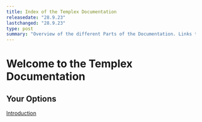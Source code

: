 ```yaml
---
title: Index of the Templex Documentation
releasedate: "28.9.23"
lastchanged: "28.9.23"
type: post
summary: "Overview of the different Parts of the Documentation. Links to other Pages. Table of Contents."
---
```


# Welcome to the Templex Documentation

## Your Options

[Introduction](./introduction.html)
